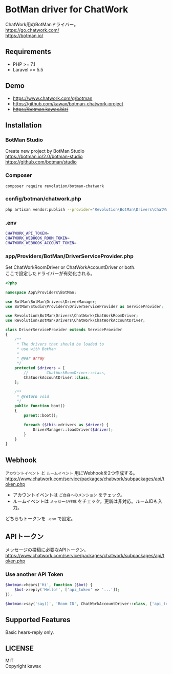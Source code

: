 # BotMan driver for ChatWork

ChatWork用のBotManドライバー。  
https://go.chatwork.com/  
https://botman.io/  

## Requirements
- PHP >= 7.1
- Laravel >= 5.5

## Demo
- https://www.chatwork.com/g/botman
- https://github.com/kawax/botman-chatwork-project
- ~~https://botman.kawax.biz/~~

## Installation

### BotMan Studio
Create new project by BotMan Studio  
https://botman.io/2.0/botman-studio  
https://github.com/botman/studio  

### Composer
```
composer require revolution/botman-chatwork
```

### config/botman/chatwork.php
```bash
php artisan vendor:publish --provider="Revolution\BotMan\Drivers\ChatWork\Providers\ChatWorkDriverServiceProvider"
```

### .env
```bash
CHATWORK_API_TOKEN=
CHATWORK_WEBHOOK_ROOM_TOKEN=
CHATWORK_WEBHOOK_ACCOUNT_TOKEN=
```

### app/Providers/BotMan/DriverServiceProvider.php

Set ChatWorkRoomDriver or ChatWorkAccountDriver or both.  
ここで設定したドライバーが有効化される。

```php
<?php

namespace App\Providers\BotMan;

use BotMan\BotMan\Drivers\DriverManager;
use BotMan\Studio\Providers\DriverServiceProvider as ServiceProvider;

use Revolution\BotMan\Drivers\ChatWork\ChatWorkRoomDriver;
use Revolution\BotMan\Drivers\ChatWork\ChatWorkAccountDriver;

class DriverServiceProvider extends ServiceProvider
{
    /**
     * The drivers that should be loaded to
     * use with BotMan
     *
     * @var array
     */
    protected $drivers = [
        //        ChatWorkRoomDriver::class,
        ChatWorkAccountDriver::class,
    ];

    /**
     * @return void
     */
    public function boot()
    {
        parent::boot();

        foreach ($this->drivers as $driver) {
            DriverManager::loadDriver($driver);
        }
    }
}
```

## Webhook
`アカウントイベント` と `ルームイベント` 用にWebhookを2つ作成する。  
https://www.chatwork.com/service/packages/chatwork/subpackages/api/token.php

- アカウントイベントは `ご自身へのメンション` をチェック。
- ルームイベントは `メッセージ作成` をチェック。更新は非対応。ルームIDも入力。

どちらもトークンを `.env` で設定。

## APIトークン
メッセージの投稿に必要なAPIトークン。
https://www.chatwork.com/service/packages/chatwork/subpackages/api/token.php

### Use another API Token

```php
$botman->hears('Hi', function ($bot) {
    $bot->reply('Hello!', ['api_token' => '...']);
});
```

```php
$botman->say('say()', 'Room ID', ChatWorkAccountDriver::class, ['api_token' => '...']);
```

## Supported Features
Basic hears-reply only.



## LICENSE
MIT  
Copyright kawax
